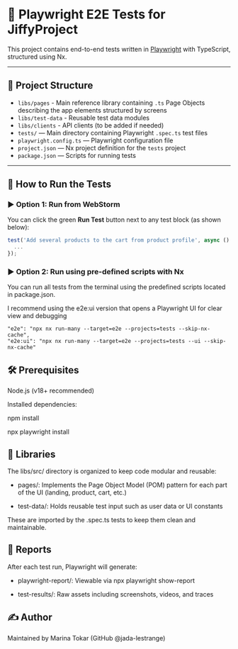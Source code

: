 # 🧪 Playwright E2E Tests for JiffyProject

This project contains end-to-end tests written in [Playwright](https://playwright.dev/) with TypeScript, structured using Nx.

---

## 📂 Project Structure

- `libs/pages` - Main reference library containing `.ts` Page Objects describing the app elements structured by screens
- `libs/test-data` - Reusable test data modules
- `libs/clients` - API clients (to be added if needed)
- `tests/` — Main directory containing Playwright `.spec.ts` test files
- `playwright.config.ts` — Playwright configuration file
- `project.json` — Nx project definition for the `tests` project
- `package.json` — Scripts for running tests
---

## 🚀 How to Run the Tests

### ▶️ Option 1: Run from WebStorm

You can click the green **Run Test** button next to any test block (as shown below):

```ts
test('Add several products to the cart from product profile', async () => {
  ...
});
```

### ▶️ Option 2: Run using pre-defined scripts with Nx

You can run all tests from the terminal using the predefined scripts located in package.json. 

I recommend using the e2e:ui version that opens a Playwright UI for clear view and debugging

    "e2e": "npx nx run-many --target=e2e --projects=tests --skip-nx-cache",
    "e2e:ui": "npx nx run-many --target=e2e --projects=tests --ui --skip-nx-cache" 

## 🛠 Prerequisites

Node.js (v18+ recommended)

Installed dependencies:

npm install

npx playwright install


## 🧩 Libraries

The libs/src/ directory is organized to keep code modular and reusable:

 - pages/: Implements the Page Object Model (POM) pattern for each part of the UI (landing, product, cart, etc.)

- test-data/: Holds reusable test input such as user data or UI constants

These are imported by the .spec.ts tests to keep them clean and maintainable.

## 📁 Reports
After each test run, Playwright will generate:

- playwright-report/: Viewable via npx playwright show-report

- test-results/: Raw assets including screenshots, videos, and traces

## ✍️ Author
Maintained by Marina Tokar (GitHub @jada-lestrange)